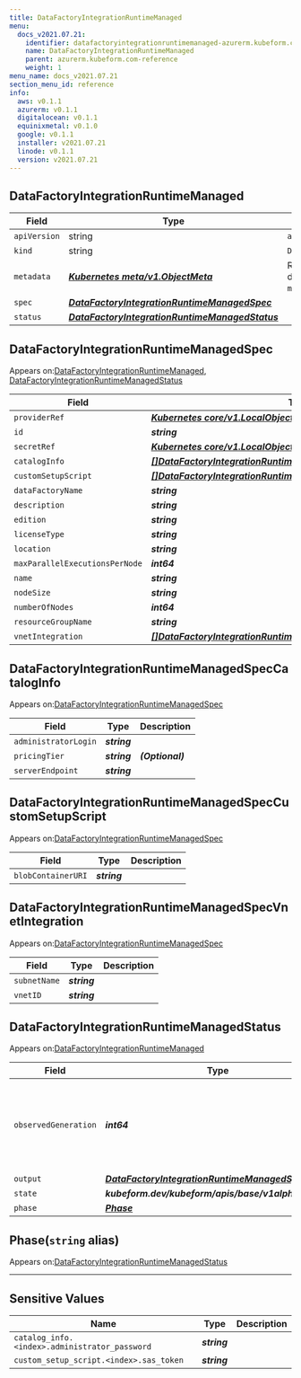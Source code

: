 ```yaml
---
title: DataFactoryIntegrationRuntimeManaged
menu:
  docs_v2021.07.21:
    identifier: datafactoryintegrationruntimemanaged-azurerm.kubeform.com
    name: DataFactoryIntegrationRuntimeManaged
    parent: azurerm.kubeform.com-reference
    weight: 1
menu_name: docs_v2021.07.21
section_menu_id: reference
info:
  aws: v0.1.1
  azurerm: v0.1.1
  digitalocean: v0.1.1
  equinixmetal: v0.1.0
  google: v0.1.1
  installer: v2021.07.21
  linode: v0.1.1
  version: v2021.07.21
---
```


## DataFactoryIntegrationRuntimeManaged
| Field | Type | Description |
| ------ | ----- | ----------- |
| `apiVersion` | string | `azurerm.kubeform.com/v1alpha1` |
|    `kind` | string | `DataFactoryIntegrationRuntimeManaged` |
| `metadata` | ***[Kubernetes meta/v1.ObjectMeta](https://v1-18.docs.kubernetes.io/docs/reference/generated/kubernetes-api/v1.18/#objectmeta-v1-meta)***|Refer to the Kubernetes API documentation for the fields of the `metadata` field.|
| `spec` | ***[DataFactoryIntegrationRuntimeManagedSpec](#datafactoryintegrationruntimemanagedspec)***||
| `status` | ***[DataFactoryIntegrationRuntimeManagedStatus](#datafactoryintegrationruntimemanagedstatus)***||
## DataFactoryIntegrationRuntimeManagedSpec

Appears on:[DataFactoryIntegrationRuntimeManaged](#datafactoryintegrationruntimemanaged), [DataFactoryIntegrationRuntimeManagedStatus](#datafactoryintegrationruntimemanagedstatus)

| Field | Type | Description |
| ------ | ----- | ----------- |
| `providerRef` | ***[Kubernetes core/v1.LocalObjectReference](https://v1-18.docs.kubernetes.io/docs/reference/generated/kubernetes-api/v1.18/#localobjectreference-v1-core)***||
| `id` | ***string***||
| `secretRef` | ***[Kubernetes core/v1.LocalObjectReference](https://v1-18.docs.kubernetes.io/docs/reference/generated/kubernetes-api/v1.18/#localobjectreference-v1-core)***||
| `catalogInfo` | ***[[]DataFactoryIntegrationRuntimeManagedSpecCatalogInfo](#datafactoryintegrationruntimemanagedspeccataloginfo)***| ***(Optional)*** |
| `customSetupScript` | ***[[]DataFactoryIntegrationRuntimeManagedSpecCustomSetupScript](#datafactoryintegrationruntimemanagedspeccustomsetupscript)***| ***(Optional)*** |
| `dataFactoryName` | ***string***||
| `description` | ***string***| ***(Optional)*** |
| `edition` | ***string***| ***(Optional)*** |
| `licenseType` | ***string***| ***(Optional)*** |
| `location` | ***string***||
| `maxParallelExecutionsPerNode` | ***int64***| ***(Optional)*** |
| `name` | ***string***||
| `nodeSize` | ***string***||
| `numberOfNodes` | ***int64***| ***(Optional)*** |
| `resourceGroupName` | ***string***||
| `vnetIntegration` | ***[[]DataFactoryIntegrationRuntimeManagedSpecVnetIntegration](#datafactoryintegrationruntimemanagedspecvnetintegration)***| ***(Optional)*** |
## DataFactoryIntegrationRuntimeManagedSpecCatalogInfo

Appears on:[DataFactoryIntegrationRuntimeManagedSpec](#datafactoryintegrationruntimemanagedspec)

| Field | Type | Description |
| ------ | ----- | ----------- |
| `administratorLogin` | ***string***||
| `pricingTier` | ***string***| ***(Optional)*** |
| `serverEndpoint` | ***string***||
## DataFactoryIntegrationRuntimeManagedSpecCustomSetupScript

Appears on:[DataFactoryIntegrationRuntimeManagedSpec](#datafactoryintegrationruntimemanagedspec)

| Field | Type | Description |
| ------ | ----- | ----------- |
| `blobContainerURI` | ***string***||
## DataFactoryIntegrationRuntimeManagedSpecVnetIntegration

Appears on:[DataFactoryIntegrationRuntimeManagedSpec](#datafactoryintegrationruntimemanagedspec)

| Field | Type | Description |
| ------ | ----- | ----------- |
| `subnetName` | ***string***||
| `vnetID` | ***string***||
## DataFactoryIntegrationRuntimeManagedStatus

Appears on:[DataFactoryIntegrationRuntimeManaged](#datafactoryintegrationruntimemanaged)

| Field | Type | Description |
| ------ | ----- | ----------- |
| `observedGeneration` | ***int64***| ***(Optional)*** Resource generation, which is updated on mutation by the API Server.|
| `output` | ***[DataFactoryIntegrationRuntimeManagedSpec](#datafactoryintegrationruntimemanagedspec)***| ***(Optional)*** |
| `state` | ***kubeform.dev/kubeform/apis/base/v1alpha1.State***| ***(Optional)*** |
| `phase` | ***[Phase](#phase)***| ***(Optional)*** |
## Phase(`string` alias)

Appears on:[DataFactoryIntegrationRuntimeManagedStatus](#datafactoryintegrationruntimemanagedstatus)

---
## Sensitive Values
| Name | Type | Description |
|------|------|-------------|
| `catalog_info.<index>.administrator_password` | ***string*** ||
| `custom_setup_script.<index>.sas_token` | ***string*** ||
